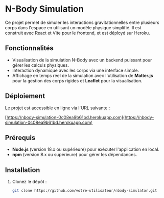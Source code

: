 # N-Body Simulation

Ce projet permet de simuler les interactions gravitationnelles entre plusieurs corps dans l'espace en utilisant un modèle physique simplifié. Il est construit avec React et Vite pour le frontend, et est déployé sur Heroku.

## Fonctionnalités

- Visualisation de la simulation N-Body avec un backend puissant pour gérer les calculs physiques.
- Interaction dynamique avec les corps via une interface simple.
- Affichage en temps réel de la simulation avec l'utilisation de **Matter.js** pour la gestion des corps rigides et **Leaflet** pour la visualisation.

## Déploiement

Le projet est accessible en ligne via l'URL suivante :

[https://nbody-simulation-0c08ea9b61bd.herokuapp.com](https://nbody-simulation-0c08ea9b61bd.herokuapp.com)

## Prérequis

- **Node.js** (version 18.x ou supérieure) pour exécuter l'application en local.
- **npm** (version 8.x ou supérieure) pour gérer les dépendances.

## Installation

1. Clonez le dépôt :

   ```bash
   git clone https://github.com/votre-utilisateur/nbody-simulator.git
